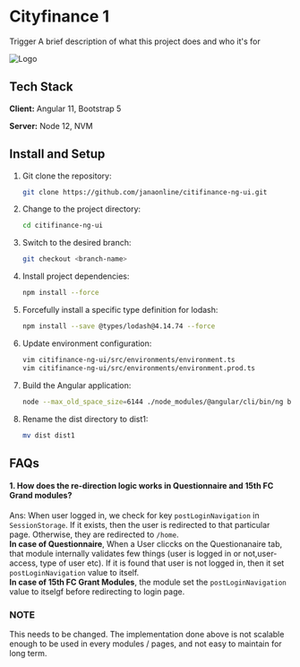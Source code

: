 # Cityfinance 1
Trigger 
A brief description of what this project does and who it's for

![Logo](https://cityfinance.in/assets/M%20FIGMA/city-finance-ranking.png)

## Tech Stack

**Client:** Angular 11, Bootstrap 5 

**Server:** Node 12, NVM

## Install and Setup

1. Git clone the repository:

   ```bash
   git clone https://github.com/janaonline/citifinance-ng-ui.git
   ```

2. Change to the project directory:

   ```bash
   cd citifinance-ng-ui
   ```

3. Switch to the desired branch:

   ```bash
   git checkout <branch-name>
   ```

4. Install project dependencies:

   ```bash
   npm install --force
   ```

5. Forcefully install a specific type definition for lodash:

   ```bash
   npm install --save @types/lodash@4.14.74 --force
   ```

6. Update environment configuration:

   ```bash
   vim citifinance-ng-ui/src/environments/environment.ts
   vim citifinance-ng-ui/src/environments/environment.prod.ts
   ```

7. Build the Angular application:
   ```bash
   node --max_old_space_size=6144 ./node_modules/@angular/cli/bin/ng build --prod
   ```
8. Rename the dist directory to dist1:
   ```bash
   mv dist dist1
   ```

## FAQs

#### 1. How does the re-direction logic works in Questionnaire and 15th FC Grand modules?

Ans: When user logged in, we check for key `postLoginNavigation` in `SessionStorage`. If it exists, then
the user is redirected to that particular page. Otherwise, they are redirected to `/home`.  
 **In case of Questionnaire**, When a User cliccks on the Questionanaire tab, that module internally validates few things (user is logged in or not,user-access, type of user etc). If it is found that user is not logged in, then it set `postLoginNavigation` value to itself.  
 **In case of 15th FC Grant Modules**, the module set the `postLoginNavigation` value to itselgf before redirecting to login page.

### NOTE

This needs to be changed. The implementation done above is not scalable enough to be used in every modules / pages, and not easy to maintain for long term.



<!-- Security scan triggered at 2025-09-02 04:39:51 -->
